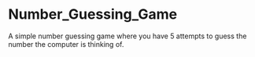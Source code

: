 # Number_Guessing_Game
A simple number guessing game where you have 5 attempts to guess the number the computer is thinking of.
